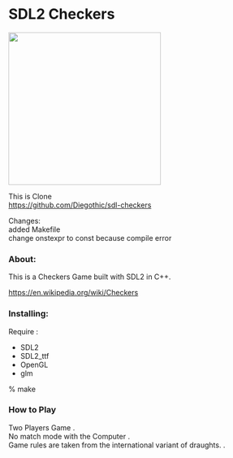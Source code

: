 SDL2 Checkers
===============

<image src="https://raw.githubusercontent.com/ohwada/MAC_cpp_Samples/master/SDL2/chkers/scrrenshots/checkers.png" width="300" /> <br/>

This is Clone <br/>
https://github.com/Diegothic/sdl-checkers  <br/>

Changes: <br/>
added Makefile <br/>
change onstexpr to const because compile error <br/>

### About: 
This is a Checkers Game built with SDL2 in C++.<br/>

https://en.wikipedia.org/wiki/Checkers <br/>

### Installing:
Require : <br/>
- SDL2 <br/>
- SDL2_ttf <br/>
- OpenGL <br/>
- glm <br/>

% make <br/>

### How to Play
Two Players Game .<br/>
No match mode with the Computer .<br/>
Game rules are taken from the international variant of draughts.  .<br/>



